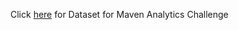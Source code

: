 Click [here](https://mavenanalytics.io/challenges/maven-environmental-challenge/27) for Dataset for Maven Analytics Challenge
